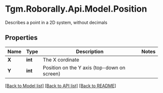 # Tgm.Roborally.Api.Model.Position
Describes a point in a 2D system, without decimals

## Properties

Name | Type | Description | Notes
------------ | ------------- | ------------- | -------------
**X** | **int** | The X cordinate | 
**Y** | **int** | Position on the Y axis (top-down on screen) | 

[[Back to Model list]](../README.md#documentation-for-models) [[Back to API list]](../README.md#documentation-for-api-endpoints) [[Back to README]](../README.md)

